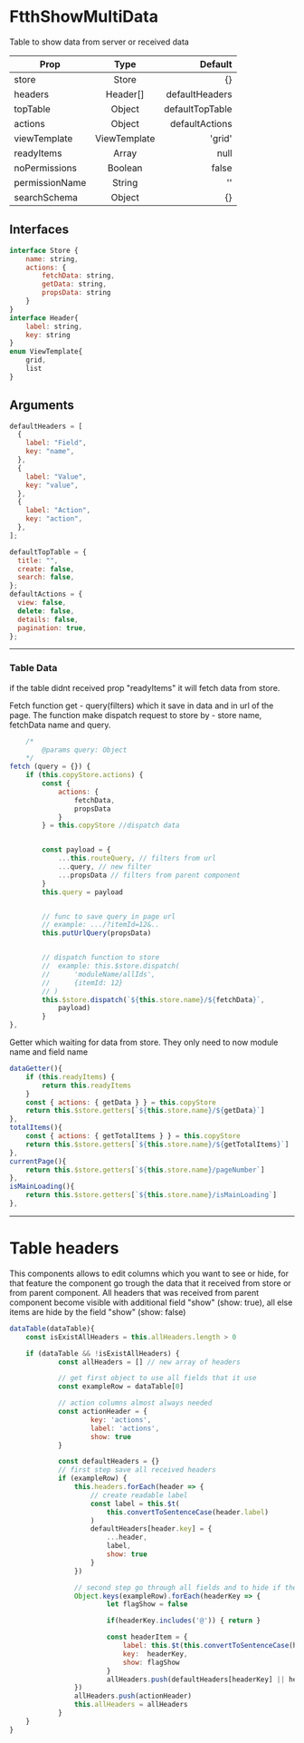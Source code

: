 # FtthShowMultiData

Table to show data from server or received data

| Prop           |     Type     |         Default |
| -------------- | :----------: | --------------: |
| store          |    Store     |              {} |
| headers        |   Header[]   |  defaultHeaders |
| topTable       |    Object    | defaultTopTable |
| actions        |    Object    |  defaultActions |
| viewTemplate   | ViewTemplate |          'grid' |
| readyItems     |    Array     |            null |
| noPermissions  |   Boolean    |           false |
| permissionName |    String    |              '' |
| searchSchema   |    Object    |              {} |

## Interfaces

```javascript
interface Store {
	name: string,
	actions: {
		fetchData: string,
		getData: string,
		propsData: string
	}
}
interface Header{
	label: string,
	key: string
}
enum ViewTemplate{
	grid,
	list
}
```

## Arguments

```javascript
defaultHeaders = [
  {
    label: "Field",
    key: "name",
  },
  {
    label: "Value",
    key: "value",
  },
  {
    label: "Action",
    key: "action",
  },
];

defaultTopTable = {
  title: "",
  create: false,
  search: false,
};
defaultActions = {
  view: false,
  delete: false,
  details: false,
  pagination: true,
};
```

---

### Table Data

if the table didnt received prop "readyItems" it will fetch data from store.

Fetch function get - query(filters) which it save in data and in url of the page. The function make dispatch request to store by - store name, fetchData name and query.

```javascript
	/*
		@params query: Object
	*/
fetch (query = {}) {
	if (this.copyStore.actions) {
		const {
			actions: {
				fetchData,
				propsData
			}
		} = this.copyStore //dispatch data


		const payload = {
			...this.routeQuery, // filters from url
			...query, // new filter
			...propsData // filters from parent component
		}
		this.query = payload


		// func to save query in page url
		// example: .../?itemId=12&..
		this.putUrlQuery(propsData)


		// dispatch function to store
		//  example: this.$store.dispatch(
		// 		'moduleName/allIds',
		//  	{itemId: 12}
		// )
		this.$store.dispatch(`${this.store.name}/${fetchData}`,
			payload)
		}
},
```

Getter which waiting for data from store. They only need to now module name and field name

```javascript
dataGetter(){
	if (this.readyItems) {
		return this.readyItems
	}
	const { actions: { getData } } = this.copyStore
	return this.$store.getters[`${this.store.name}/${getData}`]
},
totalItems(){
	const { actions: { getTotalItems } } = this.copyStore
	return this.$store.getters[`${this.store.name}/${getTotalItems}`]
},
currentPage(){
	return this.$store.getters[`${this.store.name}/pageNumber`]
},
isMainLoading(){
	return this.$store.getters[`${this.store.name}/isMainLoading`]
},
```

---

# Table headers

This components allows to edit columns which you want to see or hide, for that feature the component go trough the data that it received from store or from parent component. All headers that was received from parent component become visible with additional field "show" (show: true), all else items are hide by the field "show" (show: false)

```javascript
dataTable(dataTable){
	const isExistAllHeaders = this.allHeaders.length > 0

	if (dataTable && !isExistAllHeaders) {
			const allHeaders = [] // new array of headers

			// get first object to use all fields that it use
			const exampleRow = dataTable[0]

			// action columns almost always needed
			const actionHeader = {
					key: 'actions',
					label: 'actions',
					show: true
			}

			const defaultHeaders = {}
			// first step save all received headers
			if (exampleRow) {
				this.headers.forEach(header => {
					// create readable label
					const label = this.$t(
						this.convertToSentenceCase(header.label)
					)
					defaultHeaders[header.key] = {
						...header,
						label,
						show: true
					}
				})

				// second step go through all fields and to hide if there arent in the array already
				Object.keys(exampleRow).forEach(headerKey => {
						let flagShow = false

						if(headerKey.includes('@')) { return }

						const headerItem = {
							label: this.$t(this.convertToSentenceCase(headerKey)),
							key:  headerKey,
							show: flagShow
						}
						allHeaders.push(defaultHeaders[headerKey] || headerItem)
				})
				allHeaders.push(actionHeader)
				this.allHeaders = allHeaders
			}
	}
}

```
